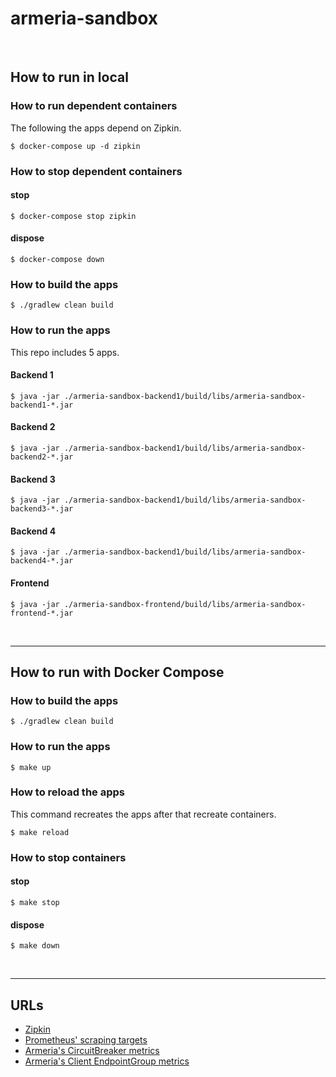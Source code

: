 # armeria-sandbox

<br>

## How to run in local

### How to run dependent containers

The following the apps depend on Zipkin.

```
$ docker-compose up -d zipkin
```

### How to stop dependent containers

#### stop

```
$ docker-compose stop zipkin
```

#### dispose

```
$ docker-compose down
```

### How to build the apps

```
$ ./gradlew clean build
```

### How to run the apps

This repo includes 5 apps.

#### Backend 1

```
$ java -jar ./armeria-sandbox-backend1/build/libs/armeria-sandbox-backend1-*.jar
```

#### Backend 2

```
$ java -jar ./armeria-sandbox-backend1/build/libs/armeria-sandbox-backend2-*.jar
```

#### Backend 3

```
$ java -jar ./armeria-sandbox-backend1/build/libs/armeria-sandbox-backend3-*.jar
```

#### Backend 4

```
$ java -jar ./armeria-sandbox-backend1/build/libs/armeria-sandbox-backend4-*.jar
```

#### Frontend

```
$ java -jar ./armeria-sandbox-frontend/build/libs/armeria-sandbox-frontend-*.jar
```

<br>

---

## How to run with Docker Compose

### How to build the apps

```
$ ./gradlew clean build
```

### How to run the apps

```
$ make up
```

### How to reload the apps

This command recreates the apps after that recreate containers.

```
$ make reload
```

### How to stop containers

#### stop

```
$ make stop
```

#### dispose

```
$ make down
```

<br>

---

## URLs

- [Zipkin](http://localhost:9411/zipkin/)
- [Prometheus' scraping targets](http://localhost:9090/targets)
- [Armeria's CircuitBreaker metrics](http://localhost:9090/graph?g0.range_input=1h&g0.expr=armeria_client_circuitBreaker_requests&g0.tab=0&g1.range_input=1h&g1.expr=irate(armeria_client_circuitBreaker_transitions_total%5B1m%5D)&g1.tab=0&g2.range_input=1h&g2.expr=irate(armeria_client_circuitBreaker_rejectedRequests_total%5B1m%5D)&g2.tab=0)
- [Armeria's Client EndpointGroup metrics](http://localhost:9090/graph?g0.range_input=1h&g0.expr=armeria_client_endpointGroup_count&g0.tab=0&g1.range_input=1h&g1.expr=armeria_client_endpointGroup_healthy&g1.tab=0)
